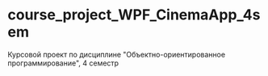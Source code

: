 # course_project_WPF_CinemaApp_4sem
Курсовой проект по дисциплине "Объектно-ориентированное программирование", 4 семестр
